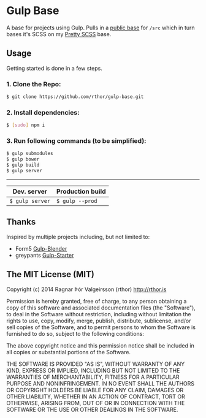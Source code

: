 # Gulp Base

A base for projects using Gulp. Pulls in a [public base](https://github.com/rthor/public-base) for `/src` which in turn bases it's SCSS on my [Pretty SCSS](https://github.com/rthor/pretty-scss) base. 

## Usage

Getting started is done in a few steps.

### 1. Clone the Repo:

```sh
$ git clone https://github.com/rthor/gulp-base.git
```

### 2. Install dependencies:

```sh
$ [sudo] npm i
```

### 3. Run following commands (to be simplified):

```sh
$ gulp submodules
$ gulp bower
$ gulp build
$ gulp server
```

---

| Dev. server     | Production build |
| --------------- | ---------------- |
| `$ gulp server` | `$ gulp --prod` | 

## Thanks

Inspired by multiple projects including, but not limited to:  

- Form5 [Gulp-Blender](https://github.com/Form5/gulp-blender) 
- greypants [Gulp-Starter](https://github.com/greypants/gulp-starter) 

## The MIT License (MIT)

Copyright (c) 2014 Ragnar Þór Valgeirsson (rthor) http://rthor.is

Permission is hereby granted, free of charge, to any person obtaining a copy of this software and associated documentation files (the "Software"), to deal in the Software without restriction, including without limitation the rights to use, copy, modify, merge, publish, distribute, sublicense, and/or sell copies of the Software, and to permit persons to whom the Software is furnished to do so, subject to the following conditions:

The above copyright notice and this permission notice shall be included in all copies or substantial portions of the Software.

THE SOFTWARE IS PROVIDED "AS IS", WITHOUT WARRANTY OF ANY KIND, EXPRESS OR IMPLIED, INCLUDING BUT NOT LIMITED TO THE WARRANTIES OF MERCHANTABILITY, FITNESS FOR A PARTICULAR PURPOSE AND NONINFRINGEMENT. IN NO EVENT SHALL THE AUTHORS OR COPYRIGHT HOLDERS BE LIABLE FOR ANY CLAIM, DAMAGES OR OTHER LIABILITY, WHETHER IN AN ACTION OF CONTRACT, TORT OR OTHERWISE, ARISING FROM, OUT OF OR IN CONNECTION WITH THE SOFTWARE OR THE USE OR OTHER DEALINGS IN THE SOFTWARE.
